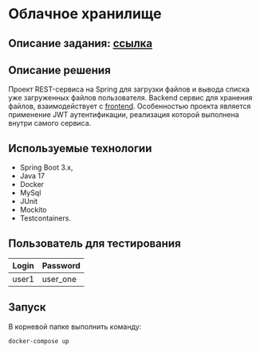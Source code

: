# Облачное хранилище
## Описание задания: [ссылка](https://github.com/netology-code/jd-homeworks/blob/master/diploma/cloudservice.md)
## Описание решения
Проект REST-сервиса на Spring для загрузки файлов и вывода списка уже загруженных файлов пользователя. Backend сервис для хранения файлов, взаимодействует с [frontend](https://github.com/netology-code/jd-homeworks/tree/master/diploma/netology-diplom-frontend). Особенностью проекта является
применение JWT аутентификации, реализация которой выполнена внутри самого сервиса.
## Используемые технологии
- Spring Boot 3.x,
- Java 17
- Docker
- MySql
- JUnit
- Mockito
- Testcontainers.
## Пользователь для тестирования
| Login | Password |
|-------|----------|
| user1 | user_one |

## Запуск
В корневой папке выполнить команду:
```
docker-compose up
```
